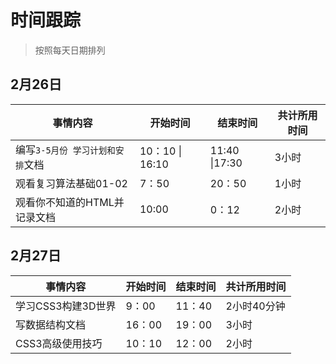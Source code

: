 # 时间跟踪

> 按照每天日期排列
>
> 

## 2月26日

| 事情内容                         | 开始时间        | 结束时间      | 共计所用时间 |
| -------------------------------- | --------------- | ------------- | ------------ |
| 编写`3-5月份 学习计划和安排`文档 | 10：10 \| 16:10 | 11:40 \|17:30 | 3小时        |
| 观看复习算法基础01-02            | 7：50           | 20：50        | 1小时        |
| 观看你不知道的HTML并记录文档     | 10:00           | 0：12         | 2小时        |

## 2月27日

| 事情内容           | 开始时间 | 结束时间 | 共计所用时间 |
| ------------------ | -------- | -------- | ------------ |
| 学习CSS3构建3D世界 | 9：00    | 11：40   | 2小时40分钟  |
| 写数据结构文档     | 16：00   | 19：00   | 3小时        |
| CSS3高级使用技巧   | 10：10   | 12：00   | 2小时        |

